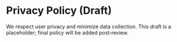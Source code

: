 # Privacy Policy (Draft)
We respect user privacy and minimize data collection. This draft is a placeholder; final policy will be added post‑review.

